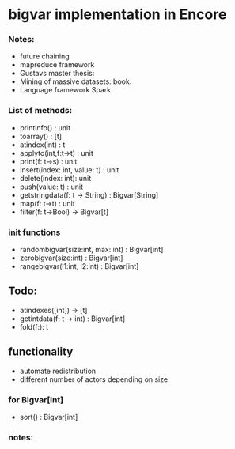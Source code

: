 # bigvar implementation in Encore

### Notes:
   * future chaining
   * mapreduce framework
   * Gustavs master thesis:
   * Mining of massive datasets: book.
   * Language framework Spark. 

### List of methods:
* printinfo() : unit
* toarray() : [t]
* atindex(int) : t
* applyto(int,f:t->t) : unit
* print(f: t->s) : unit
* insert(index: int, value: t) : unit
* delete(index: int): unit
* push(value: t) : unit
* getstringdata(f: t -> String) : Bigvar[String]
* map(f: t->t) : unit
* filter(f: t->Bool) -> Bigvar[t]

### init functions
* randombigvar(size:int, max: int) : Bigvar[int]
* zerobigvar(size:int) : Bigvar[int]
* rangebigvar(l1:int, l2:int) : Bigvar[int]

## Todo:
* atindexes([int]) -> [t]
* getintdata(f: t -> int) : Bigvar[int]
* fold(f:): t

## functionality
* automate redistribution
* different number of actors depending on size

### for Bigvar[int]
* sort() : Bigvar[int]

### notes:
